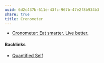 ```yaml
---
uuid: 6d2c437b-611e-43fc-967b-47e2f8b934b3
share: true
title: Cronometer
---
```

* [Cronometer: Eat smarter. Live better.](https://cronometer.com/)

#### Backlinks

* [Quantified Self](/dd916ff5-8973-4605-8d6f-280ff684a8de)